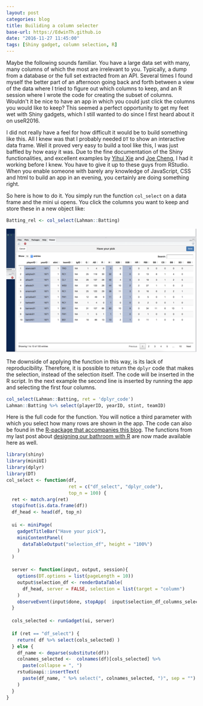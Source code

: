 ```yaml
---
layout: post
categories: blog
title: Builiding a column selecter
base-url: https://EdwinTh.github.io
date: "2016-11-27 11:45:00"
tags: [Shiny gadget, column selection, R]
---
```




Maybe the following sounds familiar. You have a large data set with many, many columns of which the most are irrelevant to you. Typically, a dump from a database or the full set extracted from an API. Several times I found myself the better part of an afternoon going back and forth between a view of the data where I tried to figure out which columns to keep, and an R session where I wrote the code for creating the subset of columns. Wouldn't it be nice to have an app in which you could just click the columns you would like to keep? This seemed a perfect opportunity to get my feet wet with Shiny gadgets, which I still wanted to do since I first heard about it on useR2016.

I did not really have a feel for how difficult it would be to build something like this. All I knew was that I probably needed `DT` to show an interactive data frame. Well it proved very easy to build a tool like this, I was just baffled by how easy it was. Due to the fine documentation of the Shiny functionalities, and excellent examples by [Yihui Xie](https://yihui.shinyapps.io/DT-selection/) and [Joe Cheng](http://shiny.rstudio.com/articles/gadgets.html), I had it working before I knew. You have to give it up to these guys from RStudio. When you enable someone with barely any knowledge of JavaScript, CSS and html to build an app in an evening, you certainly are doing something right.

So here is how to do it. You simply run the function `col_select` on a data frame and the mini ui opens. You click the columns you want to keep and store these in a new object like:


```r
Batting_rel <- col_select(Lahman::Batting)
```

![screenshot](/images/2016-11-26/col_sel_screenshot.png)

The downside of applying the function in this way, is its lack of reproducibility. Therefore, it is possible to return the `dplyr` code that makes the selection, instead of the selection itself. The code will be inserted in the R script. In the next example the second line is inserted by running the app and selecting the first four columns.


```r
col_select(Lahman::Batting, ret = 'dplyr_code')
Lahman::Batting %>% select(playerID, yearID, stint, teamID)
```

Here is the full code for the function. You will notice a third parameter with which you select how many rows are shown in the app. The code can also be found in the [R-package that accompanies this blog](https://github.com/edwinth/thatssorandom). The functions from my last post about [designing our bathroom with R](https://edwinth.github.io/blog/bathroom-with-r/) are now made available here as well.


```r
library(shiny)
library(miniUI)
library(dplyr)
library(DT)
col_select <- function(df,
                       ret = c("df_select", "dplyr_code"),
                       top_n = 100) {
  ret <- match.arg(ret)
  stopifnot(is.data.frame(df))
  df_head <- head(df, top_n)

  ui <- miniPage(
    gadgetTitleBar("Have your pick"),
    miniContentPanel(
      dataTableOutput("selection_df", height = "100%")
    )
  )

  server <- function(input, output, session){
    options(DT.options = list(pageLength = 10))
    output$selection_df <- renderDataTable(
      df_head, server = FALSE, selection = list(target = "column")
    )
    observeEvent(input$done, stopApp(  input$selection_df_columns_selected))
  }

  cols_selected <- runGadget(ui, server)

  if (ret == "df_select") {
    return( df %>% select(cols_selected) )
  } else {
    df_name <- deparse(substitute(df))
    colnames_selected <-  colnames(df)[cols_selected] %>%
      paste(collapse = ", ")
    rstudioapi::insertText(
      paste(df_name, " %>% select(", colnames_selected, ")", sep = "")
    )
  }
}
```





